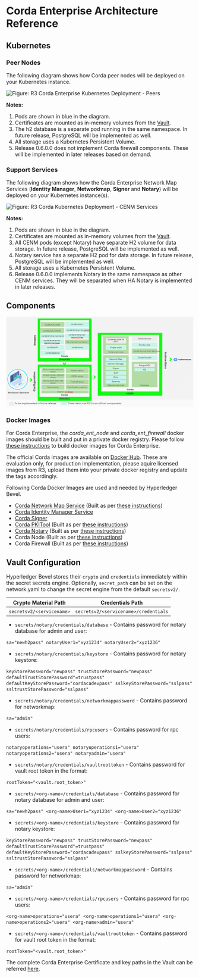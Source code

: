 [//]: # (##############################################################################################)
[//]: # (Copyright Accenture. All Rights Reserved.)
[//]: # (SPDX-License-Identifier: Apache-2.0)
[//]: # (##############################################################################################)

# Corda Enterprise Architecture Reference

## Kubernetes
### Peer Nodes
The following diagram shows how Corda peer nodes will be deployed on your Kubernetes instance.

![Figure: R3 Corda Enterprise Kubernetes Deployment - Peers](../../_static/corda-ent-node.png)

**Notes:**
1. Pods are shown in blue in the diagram.
1. Certificates are mounted as in-memory volumes from the [Vault](#vault-config).
1. The h2 database is a separate pod running in the same namespace. In future release, PostgreSQL will be implemented as well.
1. All storage uses a Kubernetes Persistent Volume.
1. Release 0.6.0.0 does not implement Corda firewall components. These will be implemented in later releases based on demand.

### Support Services
The following diagram shows how the Corda Enterprise Network Map Services (**Identity Manager**, **Networkmap**, **Signer** and **Notary**) will be deployed on your Kubernetes instance(s).

![Figure: R3 Corda Kubernetes Deployment - CENM Services](../../_static/corda-ent-support-services.png)

**Notes:**
1. Pods are shown in blue in the diagram.
1. Certificates are mounted as in-memory volumes from the [Vault](#vault-config).
1. All CENM pods (except Notary) have separate H2 volume for data storage. In future release, PostgreSQL will be implemented as well.
1. Notary service has a separate H2 pod for data storage. In future release, PostgreSQL will be implemented as well.
1. All storage uses a Kubernetes Persistent Volume.
1. Release 0.6.0.0 implements Notary in the same namespace as other CENM services. They will be separated when HA Notary is implemented in later releases.

## Components
![Figure: Corda Enterprise Components](../../_static/hyperledger-bevel-corda-ent.png)

### Docker Images

For Corda Enterprise, the *corda_ent_node* and *corda_ent_firewall* docker images should be built and put in a private docker registry. Please follow [these instructions](https://github.com/Accenture-BAF/corda-kubernetes-deployment/tree/main/docker-images) to build docker images for Corda Enterprise. 

The official Corda images are available on [Docker Hub](https://hub.docker.com/u/corda). These are evaluation only, for production implementation, please aquire licensed images from R3, upload them into your private docker registry and update the tags accordingly.

Following Corda Docker Images are used and needed by Hyperledger Bevel.
* [Corda Network Map Service](https://hub.docker.com/r/corda/enterprise-networkmap) (Built as per [these instructions](https://github.com/hyperledger/bevel/tree/main/platforms/r3-corda-ent/images))
* [Corda Identity Manager Service](https://hub.docker.com/r/corda/enterprise-identitymanager)
* [Corda Signer](https://hub.docker.com/r/corda/enterprise-signer)
* [Corda PKITool](https://hub.docker.com/r/corda/enterprise-pkitool) (Built as per [these instructions](https://github.com/hyperledger/bevel/tree/main/platforms/r3-corda-ent/images))
* [Corda Notary](https://hub.docker.com/r/corda/notary) (Built as per [these instructions](https://github.com/hyperledger/bevel/tree/main/platforms/r3-corda-ent/images))
* Corda Node (Built as per [these instructions](https://github.com/Accenture-BAF/corda-kubernetes-deployment/tree/main/docker-images))
* Corda Firewall (Built as per [these instructions](https://github.com/Accenture-BAF/corda-kubernetes-deployment/tree/main/docker-images))

<a name="vault-config"></a>
## Vault Configuration
Hyperledger Bevel stores their `crypto` and `credentials` immediately within the secret secrets engine.
Optionally, `secret_path` can be set on the network.yaml to change the secret engine from the default `secretsv2/`.

| Crypto Material Path | Credentials Path     |
|----------------------|----------------------|
| `secretsv2/<servicename>`      | `secretsv2/<servicename>/credentials` |

*  `secrets/notary/credentials/database` - Contains password for notary database for admin and user:

```
sa="newh2pass" notaryUser1="xyz1234" notaryUser2="xyz1236"
```
*  `secrets/notary/credentials/keystore` - Contains password for notary keystore:

```
keyStorePassword="newpass" trustStorePassword="newpass" defaultTrustStorePassword"=trustpass" defaultKeyStorePassword="cordacadevpass" sslkeyStorePassword="sslpass" ssltrustStorePassword="sslpass"
```
*  `secrets/notary/credentials/networkmappassword` - Contains password for networkmap:

```
sa="admin"
```
*  `secrets/notary/credentials/rpcusers` - Contains password for rpc users:
```
notaryoperations="usera" notaryoperations1="usera" notaryoperations2="usera" notaryadmin="usera"
```
*  `secrets/notary/credentials/vaultroottoken` - Contains password for vault root token in the format:

```
rootToken="<vault.root_token>"
```
*  `secrets/<org-name>/credentials/database` - Contains password for notary database for admin and user:

```
sa="newh2pass" <org-name>User1="xyz1234" <org-name>User2="xyz1236"
```
*  `secrets/<org-name>/credentials/keystore` - Contains password for notary keystore:

```
keyStorePassword="newpass" trustStorePassword="newpass" defaultTrustStorePassword"=trustpass" defaultKeyStorePassword="cordacadevpass" sslkeyStorePassword="sslpass" ssltrustStorePassword="sslpass"
```
*  `secrets/<org-name>/credentials/networkmappassword` - Contains password for networkmap:

```
sa="admin"
```
*  `secrets/<org-name>/credentials/rpcusers` - Contains password for rpc users:

```
<org-name>operations="usera" <org-name>operations1="usera" <org-name>operations2="usera" <org-name>admin="usera"
```
*  `secrets/<org-name>/credentials/vaultroottoken` - Contains password for vault root token in the format:

```
rootToken="<vault.root_token>"
```

The complete Corda Enterprise Certificate and key paths in the Vault can be referred [here](../certificates/corda-enterprise.md).
